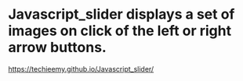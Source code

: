 # Javascript_slider displays a set of images on click of the left or right arrow buttons.
https://techieemy.github.io/Javascript_slider/
